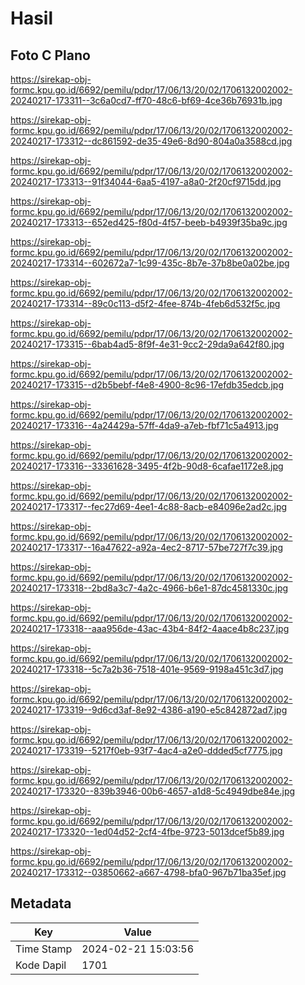 # Hasil

## Foto C Plano

https://sirekap-obj-formc.kpu.go.id/6692/pemilu/pdpr/17/06/13/20/02/1706132002002-20240217-173311--3c6a0cd7-ff70-48c6-bf69-4ce36b76931b.jpg

https://sirekap-obj-formc.kpu.go.id/6692/pemilu/pdpr/17/06/13/20/02/1706132002002-20240217-173312--dc861592-de35-49e6-8d90-804a0a3588cd.jpg

https://sirekap-obj-formc.kpu.go.id/6692/pemilu/pdpr/17/06/13/20/02/1706132002002-20240217-173313--91f34044-6aa5-4197-a8a0-2f20cf9715dd.jpg

https://sirekap-obj-formc.kpu.go.id/6692/pemilu/pdpr/17/06/13/20/02/1706132002002-20240217-173313--652ed425-f80d-4f57-beeb-b4939f35ba9c.jpg

https://sirekap-obj-formc.kpu.go.id/6692/pemilu/pdpr/17/06/13/20/02/1706132002002-20240217-173314--602672a7-1c99-435c-8b7e-37b8be0a02be.jpg

https://sirekap-obj-formc.kpu.go.id/6692/pemilu/pdpr/17/06/13/20/02/1706132002002-20240217-173314--89c0c113-d5f2-4fee-874b-4feb6d532f5c.jpg

https://sirekap-obj-formc.kpu.go.id/6692/pemilu/pdpr/17/06/13/20/02/1706132002002-20240217-173315--6bab4ad5-8f9f-4e31-9cc2-29da9a642f80.jpg

https://sirekap-obj-formc.kpu.go.id/6692/pemilu/pdpr/17/06/13/20/02/1706132002002-20240217-173315--d2b5bebf-f4e8-4900-8c96-17efdb35edcb.jpg

https://sirekap-obj-formc.kpu.go.id/6692/pemilu/pdpr/17/06/13/20/02/1706132002002-20240217-173316--4a24429a-57ff-4da9-a7eb-fbf71c5a4913.jpg

https://sirekap-obj-formc.kpu.go.id/6692/pemilu/pdpr/17/06/13/20/02/1706132002002-20240217-173316--33361628-3495-4f2b-90d8-6cafae1172e8.jpg

https://sirekap-obj-formc.kpu.go.id/6692/pemilu/pdpr/17/06/13/20/02/1706132002002-20240217-173317--fec27d69-4ee1-4c88-8acb-e84096e2ad2c.jpg

https://sirekap-obj-formc.kpu.go.id/6692/pemilu/pdpr/17/06/13/20/02/1706132002002-20240217-173317--16a47622-a92a-4ec2-8717-57be727f7c39.jpg

https://sirekap-obj-formc.kpu.go.id/6692/pemilu/pdpr/17/06/13/20/02/1706132002002-20240217-173318--2bd8a3c7-4a2c-4966-b6e1-87dc4581330c.jpg

https://sirekap-obj-formc.kpu.go.id/6692/pemilu/pdpr/17/06/13/20/02/1706132002002-20240217-173318--aaa956de-43ac-43b4-84f2-4aace4b8c237.jpg

https://sirekap-obj-formc.kpu.go.id/6692/pemilu/pdpr/17/06/13/20/02/1706132002002-20240217-173318--5c7a2b36-7518-401e-9569-9198a451c3d7.jpg

https://sirekap-obj-formc.kpu.go.id/6692/pemilu/pdpr/17/06/13/20/02/1706132002002-20240217-173319--9d6cd3af-8e92-4386-a190-e5c842872ad7.jpg

https://sirekap-obj-formc.kpu.go.id/6692/pemilu/pdpr/17/06/13/20/02/1706132002002-20240217-173319--5217f0eb-93f7-4ac4-a2e0-ddded5cf7775.jpg

https://sirekap-obj-formc.kpu.go.id/6692/pemilu/pdpr/17/06/13/20/02/1706132002002-20240217-173320--839b3946-00b6-4657-a1d8-5c4949dbe84e.jpg

https://sirekap-obj-formc.kpu.go.id/6692/pemilu/pdpr/17/06/13/20/02/1706132002002-20240217-173320--1ed04d52-2cf4-4fbe-9723-5013dcef5b89.jpg

https://sirekap-obj-formc.kpu.go.id/6692/pemilu/pdpr/17/06/13/20/02/1706132002002-20240217-173312--03850662-a667-4798-bfa0-967b71ba35ef.jpg


## Metadata

| Key        | Value               |
| ---------- | ------------------- |
| Time Stamp | 2024-02-21 15:03:56 |
| Kode Dapil | 1701                |



